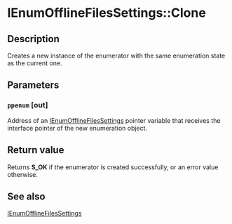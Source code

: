 # IEnumOfflineFilesSettings::Clone

## Description

Creates a new instance of the enumerator with the same enumeration state as the current one.

## Parameters

### `ppenum` [out]

Address of an [IEnumOfflineFilesSettings](https://learn.microsoft.com/previous-versions/windows/desktop/api/cscobj/nn-cscobj-ienumofflinefilessettings) pointer variable that receives the interface pointer of the new enumeration object.

## Return value

Returns **S_OK** if the enumerator is created successfully, or an error value otherwise.

## See also

[IEnumOfflineFilesSettings](https://learn.microsoft.com/previous-versions/windows/desktop/api/cscobj/nn-cscobj-ienumofflinefilessettings)